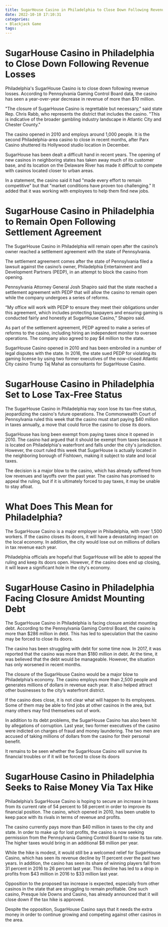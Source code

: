```yaml
---
title: SugarHouse Casino in Philadelphia to Close Down Following Revenue Losses
date: 2022-10-10 17:10:31
categories:
- Blackjack Game
tags:
---
```



#  SugarHouse Casino in Philadelphia to Close Down Following Revenue Losses

Philadelphia's SugarHouse Casino is to close down following revenue losses. According to Pennsylvania Gaming Control Board data, the casino has seen a year-over-year decrease in revenue of more than $10 million.

"The closure of SugarHouse Casino is regrettable but necessary," said state Rep. Chris Rabb, who represents the district that includes the casino. "This is indicative of the broader gambling industry landscape in Atlantic City and Chester County."

The casino opened in 2010 and employs around 1,000 people. It is the second Philadelphia-area casino to close in recent months, after Parx Casino shuttered its Hollywood studio location in December.

SugarHouse has been dealt a difficult hand in recent years. The opening of new casinos in neighboring states has taken away much of its customer base, and its location on the Delaware River has made it difficult to compete with casinos located closer to urban areas.

In a statement, the casino said it had "made every effort to remain competitive" but that "market conditions have proven too challenging." It added that it was working with employees to help them find new jobs.

#  SugarHouse Casino in Philadelphia to Remain Open Following Settlement Agreement

The SugarHouse Casino in Philadelphia will remain open after the casino’s owner reached a settlement agreement with the state of Pennsylvania.

The settlement agreement comes after the state of Pennsylvania filed a lawsuit against the casino’s owner, Philadelphia Entertainment and Development Partners (PEDP), in an attempt to block the casino from opening.

Pennsylvania Attorney General Josh Shapiro said that the state reached a settlement agreement with PEDP that will allow the casino to remain open while the company undergoes a series of reforms.

“My office will work with PEDP to ensure they meet their obligations under this agreement, which includes protecting taxpayers and ensuring gaming is conducted fairly and honestly at SugarHouse Casino,” Shapiro said.

As part of the settlement agreement, PEDP agreed to make a series of reforms to the casino, including hiring an independent monitor to oversee operations. The company also agreed to pay $4 million to the state.

SugarHouse Casino opened in 2010 and has been embroiled in a number of legal disputes with the state. In 2016, the state sued PEDP for violating its gaming license by using two former executives of the now-closed Atlantic City casino Trump Taj Mahal as consultants for SugarHouse Casino.

#  SugarHouse Casino in Philadelphia Set to Lose Tax-Free Status

The SugarHouse Casino in Philadelphia may soon lose its tax-free status, jeopardizing the casino's future operations. The Commonwealth Court of Pennsylvania ruled this week that the casino must start paying $40 million in taxes annually, a move that could force the casino to close its doors.

SugarHouse has long been exempt from paying taxes since it opened in 2010. The casino had argued that it should be exempt from taxes because it is located on Philadelphia's waterfront and falls under the city's jurisdiction. However, the court ruled this week that SugarHouse is actually located in the neighboring borough of Fishtown, making it subject to state and local taxes.

The decision is a major blow to the casino, which has already suffered from low revenues and layoffs over the past year. The casino has promised to appeal the ruling, but if it is ultimately forced to pay taxes, it may be unable to stay afloat.

# What Does This Mean for Philadelphia?

The SugarHouse Casino is a major employer in Philadelphia, with over 1,500 workers. If the casino closes its doors, it will have a devastating impact on the local economy. In addition, the city would lose out on millions of dollars in tax revenue each year.

Philadelphia officials are hopeful that SugarHouse will be able to appeal the ruling and keep its doors open. However, if the casino does end up closing, it will leave a significant hole in the city's economy.

#  SugarHouse Casino in Philadelphia Facing Closure Amidst Mounting Debt

The SugarHouse Casino in Philadelphia is facing closure amidst mounting debt. According to the Pennsylvania Gaming Control Board, the casino is more than $286 million in debt. This has led to speculation that the casino may be forced to close its doors.

The casino has been struggling with debt for some time now. In 2017, it was reported that the casino was more than $180 million in debt. At the time, it was believed that the debt would be manageable. However, the situation has only worsened in recent months.

The closure of the SugarHouse Casino would be a major blow to Philadelphia’s economy. The casino employs more than 2,500 people and generates millions of dollars in revenue each year. It also helped attract other businesses to the city’s waterfront district.

If the casino does close, it is not clear what will happen to its employees. Some of them may be able to find jobs at other casinos in the area, but many others may find themselves out of work.

In addition to its debt problems, the SugarHouse Casino has also been hit by allegations of corruption. Last year, two former executives of the casino were indicted on charges of fraud and money laundering. The two men are accused of taking millions of dollars from the casino for their personal benefit.

It remains to be seen whether the SugarHouse Casino will survive its financial troubles or if it will be forced to close its doors

#  SugarHouse Casino in Philadelphia Seeks to Raise Money Via Tax Hike

Philadelphia’s SugarHouse Casino is hoping to secure an increase in taxes from its current rate of 54 percent to 58 percent in order to improve its financial position. The casino, which opened in 2010, has been unable to keep pace with its rivals in terms of revenue and profits. 

The casino currently pays more than $40 million in taxes to the city and state. In order to make up for lost profits, the casino is now seeking permission from the Pennsylvania Gaming Control Board to raise its tax rate. The higher taxes would bring in an additional $8 million per year. 

While the hike is modest, it would still be a welcomed relief for SugarHouse Casino, which has seen its revenue decline by 11 percent over the past two years. In addition, the casino has seen its share of winning players fall from 31 percent in 2016 to 26 percent last year. This decline has led to a drop in profits from $43 million in 2016 to $33 million last year. 

Opposition to the proposed tax increase is expected, especially from other casinos in the state that are struggling to remain profitable. One such casino, Presque Isle Downs and Casino, has already announced that it will close down if the tax hike is approved. 

Despite the opposition, SugarHouse Casino says that it needs the extra money in order to continue growing and competing against other casinos in the area.